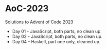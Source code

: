 # AoC-2023
Solutions to Advent of Code 2023

- Day 01 - JavaScript, both parts, no clean up.
- Day 02 - JavaScript, both parts, no clean up.
- Day 04 - Haskell, part one only, cleaned up.
